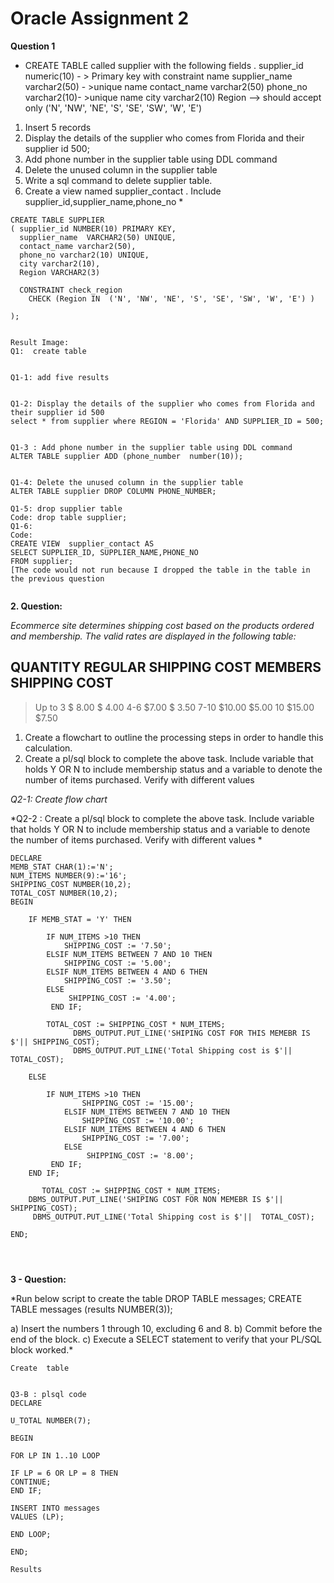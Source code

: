 # Oracle Assignment 2
**Question 1**

* CREATE TABLE called supplier  with the following fields . 
supplier_id numeric(10)  - > Primary key with constraint name 
supplier_name varchar2(50) - >unique name 
contact_name varchar2(50)
phone_no varchar2(10)- >unique name
city varchar2(10) 
Region –> should accept only  ('N', 'NW', 'NE', 'S', 'SE', 'SW', 'W', 'E')

1.	Insert 5 records
2.	Display the details of the supplier who comes from Florida and their supplier id 500;
3.	Add phone number in the supplier table using DDL command
4.	Delete the unused column in the supplier table 
5.	Write a sql command to delete supplier table. 
6.	Create a view named supplier_contact . Include supplier_id,supplier_name,phone_no *

```
CREATE TABLE SUPPLIER
( supplier_id NUMBER(10) PRIMARY KEY,
  supplier_name  VARCHAR2(50) UNIQUE,
  contact_name varchar2(50),
  phone_no varchar2(10) UNIQUE,
  city varchar2(10),
  Region VARCHAR2(3)
  
  CONSTRAINT check_region
    CHECK (Region IN  ('N', 'NW', 'NE', 'S', 'SE', 'SW', 'W', 'E') )
  
);


Result Image:
Q1:  create table 
 

Q1-1: add five results
 

Q1-2: Display the details of the supplier who comes from Florida and their supplier id 500
select * from supplier where REGION = 'Florida' AND SUPPLIER_ID = 500;


Q1-3 : Add phone number in the supplier table using DDL command
ALTER TABLE supplier ADD (phone_number  number(10));

 
Q1-4: Delete the unused column in the supplier table 
ALTER TABLE supplier DROP COLUMN PHONE_NUMBER;

Q1-5: drop supplier table
Code: drop table supplier;
Q1-6:
Code: 
CREATE VIEW  supplier_contact AS
SELECT SUPPLIER_ID, SUPPLIER_NAME,PHONE_NO
FROM supplier;
[The code would not run because I dropped the table in the table in the previous question


```

**2. Question:**

*Ecommerce site determines shipping cost based on the products ordered and membership. The valid rates are displayed in the following table:*

## QUANTITY	REGULAR SHIPPING COST	MEMBERS SHIPPING COST 
> Up to 3	$ 8.00	$ 4.00
>4-6	$7.00	$ 3.50
>7-10	$10.00	$5.00
>10	$15.00	$7.50

1.	Create a flowchart to outline the processing steps in order to handle this calculation. 
2.	Create a pl/sql block to complete the above task. Include variable that holds Y OR N to include membership status and a variable to denote the number of items purchased. Verify with different values


*Q2-1: Create flow chart*

*Q2-2 : Create a pl/sql block to complete the above task. Include variable that holds Y OR N to include membership status and a variable to denote the number of items purchased. Verify with different values *

```
DECLARE 
MEMB_STAT CHAR(1):='N';
NUM_ITEMS NUMBER(9):='16';
SHIPPING_COST NUMBER(10,2);
TOTAL_COST NUMBER(10,2);
BEGIN 

    IF MEMB_STAT = 'Y' THEN  

        IF NUM_ITEMS >10 THEN
            SHIPPING_COST := '7.50'; 
        ELSIF NUM_ITEMS BETWEEN 7 AND 10 THEN
            SHIPPING_COST := '5.00'; 
        ELSIF NUM_ITEMS BETWEEN 4 AND 6 THEN
            SHIPPING_COST := '3.50';
        ELSE 
             SHIPPING_COST := '4.00';
         END IF;

        TOTAL_COST := SHIPPING_COST * NUM_ITEMS;
              DBMS_OUTPUT.PUT_LINE('SHIPING COST FOR THIS MEMEBR IS $'|| SHIPPING_COST);  
              DBMS_OUTPUT.PUT_LINE('Total Shipping cost is $'||  TOTAL_COST);  

    ELSE

        IF NUM_ITEMS >10 THEN
                SHIPPING_COST := '15.00'; 
            ELSIF NUM_ITEMS BETWEEN 7 AND 10 THEN
                SHIPPING_COST := '10.00'; 
            ELSIF NUM_ITEMS BETWEEN 4 AND 6 THEN
                SHIPPING_COST := '7.00';
            ELSE 
                 SHIPPING_COST := '8.00';
         END IF;
    END IF;

       TOTAL_COST := SHIPPING_COST * NUM_ITEMS;
    DBMS_OUTPUT.PUT_LINE('SHIPING COST FOR NON MEMEBR IS $'|| SHIPPING_COST);  
     DBMS_OUTPUT.PUT_LINE('Total Shipping cost is $'||  TOTAL_COST);  
    
END;




```
**3 - Question:**

*Run below script to create the table
DROP TABLE messages;
CREATE TABLE messages (results NUMBER(3));

a) Insert the numbers 1 through 10, excluding 6 and 8. 
b) Commit before the end of the block. 
c) Execute a SELECT statement to verify that your PL/SQL block worked.*

```
Create  table 
 

Q3-B : plsql code
DECLARE

U_TOTAL NUMBER(7);

BEGIN 

FOR LP IN 1..10 LOOP

IF LP = 6 OR LP = 8 THEN
CONTINUE;
END IF;

INSERT INTO messages
VALUES (LP);

END LOOP;
 
END;

Results

```
